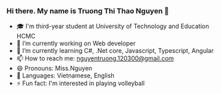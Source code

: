 ### Hi there. My name is Truong Thi Thao Nguyen 👋


- 🎓 I'm third-year student at University of Technology and Education HCMC
- 🔭 I’m currently working on Web developer
- 🌱 I’m currently learning C#, .Net core, Javascript, Typescript, Angular
- 📫 How to reach me: nguyentruong.120300@gmail.com
- 😄 Pronouns: Miss.Nguyen
- 👩‍ Languages: Vietnamese, English
- ⚡ Fun fact: I'm interested in playing volleyball 
